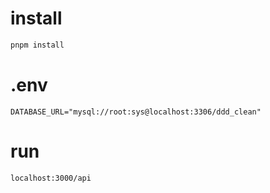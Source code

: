 # install
```sh
pnpm install
```

# .env
```DATABASE_URL="mysql://root:sys@localhost:3306/ddd_clean"```

# run
```sh
localhost:3000/api
```